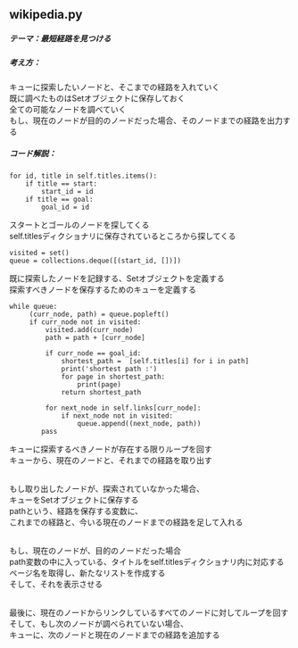 ## wikipedia.py

##### テーマ：最短経路を見つける

##### 考え方：
キューに探索したいノードと、そこまでの経路を入れていく<br>
既に調べたものはSetオブジェクトに保存しておく<br>
全ての可能なノードを調べていく<br>
もし、現在のノードが目的のノードだった場合、そのノードまでの経路を出力する


##### コード解説：
```
for id, title in self.titles.items():
    if title == start:
        start_id = id
    if title == goal:
        goal_id = id
```
スタートとゴールのノードを探してくる<br>
self.titlesディクショナリに保存されているところから探してくる
<br>

```
visited = set()
queue = collections.deque([(start_id, [])])
```
既に探索したノードを記録する、Setオブジェクトを定義する<br>
探索すべきノードを保存するためのキューを定義する


```
while queue:
     (curr_node, path) = queue.popleft()
     if curr_node not in visited:
         visited.add(curr_node)
         path = path + [curr_node]

         if curr_node == goal_id:
             shortest_path =  [self.titles[i] for i in path]
             print('shortest path :')
             for page in shortest_path:
                 print(page)
             return shortest_path
                
         for next_node in self.links[curr_node]:
             if next_node not in visited:
                 queue.append((next_node, path))
        pass
```

キューに探索するべきノードが存在する限りループを回す<br>
キューから、現在のノードと、それまでの経路を取り出す<br><br>

もし取り出したノードが、探索されていなかった場合、<br>
キューをSetオブジェクトに保存する<br>
pathという、経路を保存する変数に、<br>
これまでの経路と、今いる現在のノードまでの経路を足して入れる<br><br>

もし、現在のノードが、目的のノードだった場合<br>
path変数の中に入っている、タイトルをself.titlesディクショナリ内に対応する<br>
ページ名を取得し、新たなリストを作成する<br>
そして、それを表示させる<br><br>

最後に、現在のノードからリンクしているすべてのノードに対してループを回す<br>
そして、もし次のノードが調べられていない場合、<br>
キューに、次のノードと現在のノードまでの経路を追加する<br>

